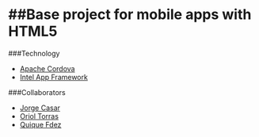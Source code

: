 ##Base project for mobile apps with HTML5
================================

###Technology
- [Apache Cordova](https://cordova.apache.org/)
- [Intel App Framework](http://app-framework-software.intel.com/)

###Collaborators
- [Jorge Casar](http://twitter.com/jorgecasar)
- [Oriol Torras](http://twitter.com/uriusfurius)
- [Quique Fdez](http://twitter.com/ckgrafico)